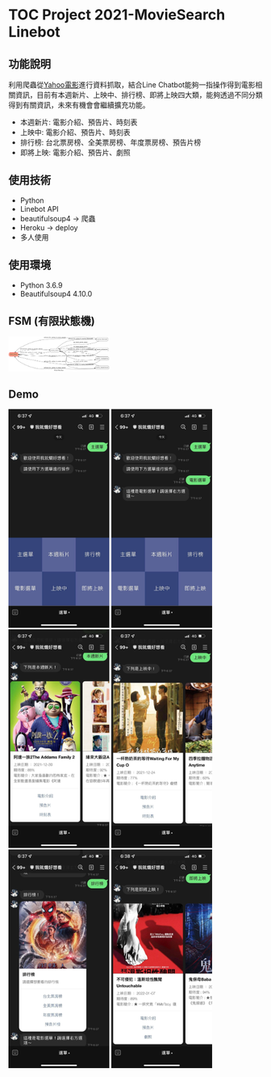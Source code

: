 # TOC Project 2021-MovieSearch Linebot


## 功能說明
利用爬蟲從[Yahoo電影](https://movies.yahoo.com.tw/)進行資料抓取，結合Line Chatbot能夠一指操作得到電影相關資訊，目前有本週新片、上映中、排行榜、即將上映四大類，能夠透過不同分類得到有關資訊，未來有機會會繼續擴充功能。
* 本週新片: 電影介紹、預告片、時刻表
* 上映中: 電影介紹、預告片、時刻表
* 排行榜: 台北票房榜、全美票房榜、年度票房榜、預告片榜
* 即將上映: 電影介紹、預告片、劇照

## 使用技術
* Python
* Linebot API
* beautifulsoup4 -> 爬蟲
* Heroku -> deploy
* 多人使用

## 使用環境
* Python 3.6.9
* Beautifulsoup4 4.10.0

## FSM (有限狀態機)
<img src = "./fsm.png" width = "200">

## Demo
<img src = "./img/main_menu.jpg" width = "200">
<img src = "./img/movie_menu.jpg" width = "200">
<img src = "./img/movie_thisweek.jpg" width = "200">
<img src = "./img/movie_intheaters.jpg" width = "200">
<img src = "./img/movie_leaderboard.jpg" width = "200">
<img src = "./img/movie_comingsoon.jpg" width = "200">
